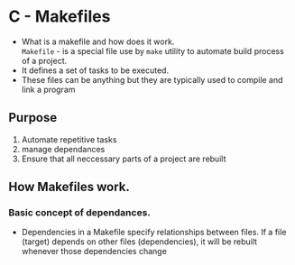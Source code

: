 # C - Makefiles

- What is a makefile and how does it work.  
`Makefile` - is a special file use by `make` utility to automate build process of a project.  
- It defines a set of tasks to be executed.  
- These files can be anything but they are typically used to compile and link a program

## Purpose
1. Automate repetitive tasks
2. manage dependances
3. Ensure that all neccessary parts of a project are rebuilt

## How Makefiles work.
### Basic concept of dependances.
- Dependencies in a Makefile specify relationships between files. If a file (target) depends on other files (dependencies), it will be rebuilt whenever those dependencies change
